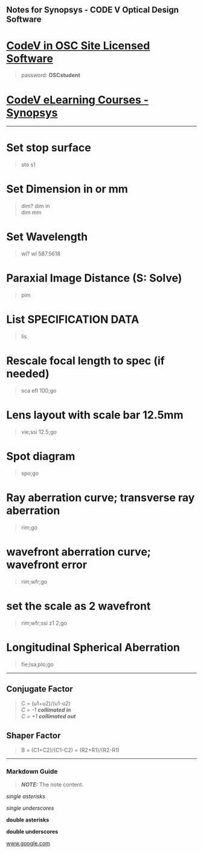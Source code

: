 Notes for Synopsys - CODE V Optical Design Software
---
# [CodeV in OSC Site Licensed Software](https://wp.optics.arizona.edu/helpdesk/osc-site-licensed-software/other-links/)
> password: **OSCstudent**

# [CodeV eLearning Courses - Synopsys](https://www.synopsys.com/optical-solutions/support/online-learning.html/)

---

# Set stop surface
> sto s1

# Set Dimension in or mm
> dim?
> dim in  
> dim mm

# Set Wavelength 
> wl?
> wl 587.5618

# Paraxial Image Distance (S: Solve)
> pim

# List SPECIFICATION DATA
> lis

# Rescale focal length to spec (if needed)
> sca efl 100;go

# Lens layout with scale bar 12.5mm
> vie;ssi 12.5;go

# Spot diagram
> spo;go

# Ray aberration curve; transverse ray aberration
> rim;go

# wavefront aberration curve; wavefront error
> rim;wfr;go

# set the scale as 2 wavefront
> rim;wfr;ssi z1 2;go

# Longitudinal Spherical Aberration
> fie;lsa;plo;go

---


## Conjugate Factor
> C = (u1+u2)/(u1-u2)  
_C = -1 **collimated in**_  
_C = +1 **collimated out**_  

## Shaper Factor
> B = (C1+C2)/(C1-C2) = (R2+R1)/(R2-R1)


---





### Markdown Guide

> **_NOTE:_**  The note content.

*single asterisks*

_single underscores_

**double asterisks**

__double underscores__

www.google.com

